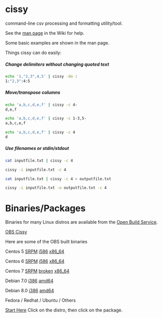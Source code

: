 cissy
=====
command-line csv processing and formatting utility/tool.

See the [man page](https://github.com/slass100/cissy/wiki/man-page) in the 
Wiki for help.


Some basic examples are shown in the man page.

Things cissy can do easily:

##### Change delimiters without changing quoted text
```bash
echo '1,"2,3",4,5' | cissy -do :
1:"2,3":4:5
```

##### Move/transpose columns
```bash
echo 'a,b,c,d,e,f' | cissy -c 4-
d,e,f
```

```bash
echo 'a,b,c,d,e,f' | cissy -c 1-3,5-
a,b,c,e,f
```


```bash
echo 'a,b,c,d,e,f' | cissy -c 4
d
```

##### Use filenames or stdin/stdout

```bash
cat inputfile.txt | cissy -c 4

cissy -i inputfile.txt -c 4
```

```bash
cat inputfile.txt | cissy -c 4 > outputfile.txt

cissy -i inputfile.txt -o outputfile.txt -c 4
```


Binaries/Packages
===================

Binaries for many Linux distros are available from the [Open Build Service](https://build.opensuse.org/).

[OBS Cissy](https://build.opensuse.org/package/show/home:slass100/cissy)

Here are some of the OBS built binaries


Centos 5
[SRPM](http://download.opensuse.org/repositories/home:/slass100/CentOS_5/src/cissy-0.4-16.1.src.rpm)
[i586](http://download.opensuse.org/repositories/home:/slass100/CentOS_5/i386/cissy-0.4-16.1.i386.rpm)
[x86_64](http://download.opensuse.org/repositories/home:/slass100/CentOS_5/x86_64/cissy-0.4-16.1.x86_64.rpm)


Centos 6
[SRPM](http://download.opensuse.org/repositories/home:/slass100/CentOS_6/src/cissy-0.4-16.1.src.rpm)
[i586](http://download.opensuse.org/repositories/home:/slass100/CentOS_6/i686/cissy-0.4-16.1.i686.rpm)
[x86_64](http://download.opensuse.org/repositories/home:/slass100/CentOS_6/x86_64/cissy-0.4-16.1.x86_64.rpm)


Centos 7
[SRPM](http://download.opensuse.org/repositories/home:/slass100/CentOS_7/src/cissy-0.4-16.1.src.rpm)
[broken](http://download.opensuse.org/repositories/home:/slass100/CentOS_7/i686/cissy-0.4-16.1.i686.rpm)
[x86_64](http://download.opensuse.org/repositories/home:/slass100/CentOS_7/x86_64/cissy-0.4-16.1.x86_64.rpm)


Debian 7.0 
[i386](http://download.opensuse.org/repositories/home:/slass100/Debian_7.0/i386/cissy_0.4_i386.deb)
[amd64](http://download.opensuse.org/repositories/home:/slass100/Debian_7.0/amd64/cissy_0.4_amd64.deb)


Debian 8.0 
[i386](http://download.opensuse.org/repositories/home:/slass100/Debian_8.0/i386/cissy_0.4_i386.deb)
[amd64](http://download.opensuse.org/repositories/home:/slass100/Debian_8.0/amd64/cissy_0.4_amd64.deb)

Fedora / Redhat / Ubuntu / Others

[Start Here](https://build.opensuse.org/package/show/home:slass100/cissy)
Click on the distro, then click on the package.

